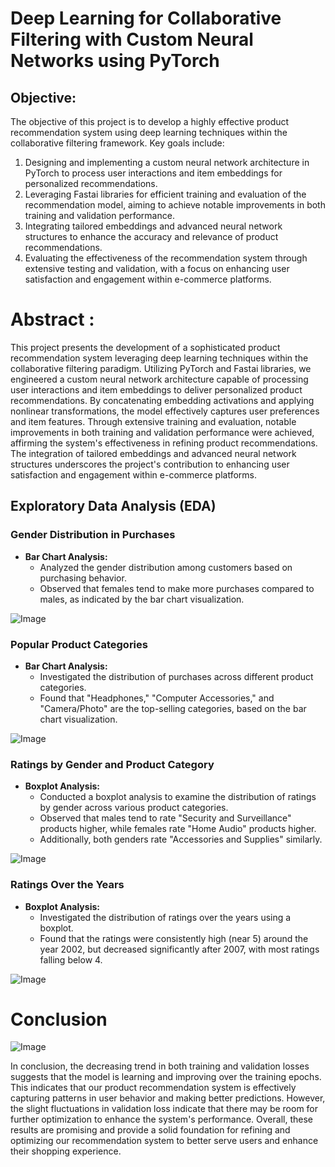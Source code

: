 # Deep Learning for Collaborative Filtering with Custom Neural Networks using PyTorch 

## Objective:

The objective of this project is to develop a highly effective product recommendation system using deep learning techniques within the collaborative filtering framework. Key goals include:

1. Designing and implementing a custom neural network architecture in PyTorch to process user interactions and item embeddings for personalized recommendations.
2. Leveraging Fastai libraries for efficient training and evaluation of the recommendation model, aiming to achieve notable improvements in both training and validation performance.
3. Integrating tailored embeddings and advanced neural network structures to enhance the accuracy and relevance of product recommendations.
4. Evaluating the effectiveness of the recommendation system through extensive testing and validation, with a focus on enhancing user satisfaction and engagement within e-commerce platforms.

# Abstract :

This project presents the development of a sophisticated product recommendation system leveraging deep learning techniques within the collaborative filtering paradigm. Utilizing PyTorch and Fastai libraries, we engineered a custom neural network architecture capable of processing user interactions and item embeddings to deliver personalized product recommendations. By concatenating embedding activations and applying nonlinear transformations, the model effectively captures user preferences and item features. Through extensive training and evaluation, notable improvements in both training and validation performance were achieved, affirming the system's effectiveness in refining product recommendations. The integration of tailored embeddings and advanced neural network structures underscores the project's contribution to enhancing user satisfaction and engagement within e-commerce platforms.


## Exploratory Data Analysis (EDA)

### Gender Distribution in Purchases

- **Bar Chart Analysis:**
  - Analyzed the gender distribution among customers based on purchasing behavior.
  - Observed that females tend to make more purchases compared to males, as indicated by the bar chart visualization.

![Image](https://github.com/Aravinth-Megnath/Product-Recommendations/assets/120720408/91ac74c5-be5a-4213-8c41-85a87118abff)

### Popular Product Categories

- **Bar Chart Analysis:**
  - Investigated the distribution of purchases across different product categories.
  - Found that "Headphones," "Computer Accessories," and "Camera/Photo" are the top-selling categories, based on the bar chart visualization.


![Image](https://github.com/Aravinth-Megnath/Product-Recommendations/assets/120720408/ba7e2eec-cfb1-4f8b-98f2-fc40ff70bd8f)

### Ratings by Gender and Product Category

- **Boxplot Analysis:**
  - Conducted a boxplot analysis to examine the distribution of ratings by gender across various product categories.
  - Observed that males tend to rate "Security and Surveillance" products higher, while females rate "Home Audio" products higher.
  - Additionally, both genders rate "Accessories and Supplies" similarly.


![Image](https://github.com/Aravinth-Megnath/Product-Recommendations/assets/120720408/2ae24915-e0c9-4208-a18b-3fb36e7e7354)

### Ratings Over the Years

- **Boxplot Analysis:**
  - Investigated the distribution of ratings over the years using a boxplot.
  - Found that the ratings were consistently high (near 5) around the year 2002, but decreased significantly after 2007, with most ratings falling below 4.



![Image](https://github.com/Aravinth-Megnath/Product-Recommendations/assets/120720408/22476758-ab54-44a1-ae22-71f7757d7fb2)

# Conclusion


![Image](https://github.com/Aravinth-Megnath/Product-Recommendations/assets/120720408/07e215d9-dcd1-408f-a8e4-369fea2b6d2d)


In conclusion, the decreasing trend in both training and validation losses suggests that the model is learning and improving over the training epochs. This indicates that our product recommendation system is effectively capturing patterns in user behavior and making better predictions. However, the slight fluctuations in validation loss indicate that there may be room for further optimization to enhance the system's performance. Overall, these results are promising and provide a solid foundation for refining and optimizing our recommendation system to better serve users and enhance their shopping experience.
